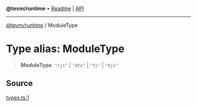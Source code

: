 **@tevm/runtime** • [Readme](../README.md) \| [API](../globals.md)

***

[@tevm/runtime](../README.md) / ModuleType

# Type alias: ModuleType

> **ModuleType**: `"cjs"` \| `"dts"` \| `"ts"` \| `"mjs"`

## Source

[types.ts:1](https://github.com/evmts/tevm-monorepo/blob/main/bundler-packages/runtime/src/types.ts#L1)
